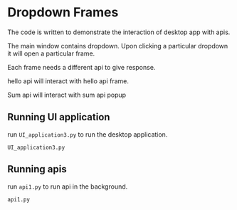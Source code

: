 # Dropdown Frames
The code is written to demonstrate the interaction of desktop app with apis.

The main window contains dropdown. Upon clicking a particular dropdown it will open a particular frame.

Each frame needs a different api to give response. 

hello api will interact with hello api frame.

Sum api will interact with sum api popup

## Running UI application

run `UI_application3.py` to run the desktop application.

    UI_application3.py

## Running apis

run `api1.py` to run api in the background.

    api1.py